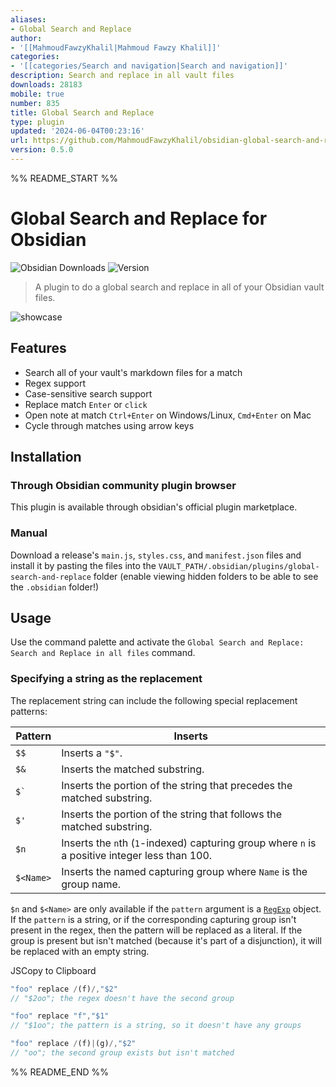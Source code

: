 ```yaml
---
aliases:
- Global Search and Replace
author:
- '[[MahmoudFawzyKhalil|Mahmoud Fawzy Khalil]]'
categories:
- '[[categories/Search and navigation|Search and navigation]]'
description: Search and replace in all vault files
downloads: 28183
mobile: true
number: 835
title: Global Search and Replace
type: plugin
updated: '2024-06-04T00:23:16'
url: https://github.com/MahmoudFawzyKhalil/obsidian-global-search-and-replace
version: 0.5.0
---
```


%% README_START %%

# Global Search and Replace for Obsidian


![Obsidian Downloads](https://img.shields.io/badge/dynamic/json?logo=obsidian&color=%23483699&label=downloads&query=%24%5B%22global-search-and-replace%22%5D.downloads&url=https%3A%2F%2Fraw.githubusercontent.com%2Fobsidianmd%2Fobsidian-releases%2Fmaster%2Fcommunity-plugin-stats.json)
![Version](https://img.shields.io/github/v/release/MahmoudFawzyKhalil/obsidian-global-search-and-replace?include_prereleases&color=blue)

> A plugin to do a global search and replace in all of your Obsidian vault files.

![showcase](https://user-images.githubusercontent.com/73137611/222190446-27b043f2-455b-4a97-a184-5d17f4e4c901.gif)

## Features

- Search all of your vault's markdown files for a match
- Regex support
- Case-sensitive search support
- Replace match `Enter` or `click`
- Open note at match `Ctrl+Enter` on Windows/Linux, `Cmd+Enter` on Mac
- Cycle through matches using arrow keys

## Installation

### Through Obsidian community plugin browser
This plugin is available through obsidian's official plugin marketplace.

### Manual
Download a release's `main.js`, `styles.css`, and `manifest.json` files and install it by pasting the files into the `VAULT_PATH/.obsidian/plugins/global-search-and-replace` folder (enable viewing hidden folders to be able to see the `.obsidian` folder!)

## Usage

Use the command palette and activate the `Global Search and Replace: Search and Replace in all files` command.

### Specifying a string as the replacement

The replacement string can include the following special replacement patterns:

| Pattern   | Inserts                                                                                        |
| --------- | ---------------------------------------------------------------------------------------------- |
| `$$`      | Inserts a `"$"`.                                                                               |
| `$&`      | Inserts the matched substring.                                                                 |
| `` $` ``  | Inserts the portion of the string that precedes the matched substring.                         |
| `$'`      | Inserts the portion of the string that follows the matched substring.                          |
| `$n`      | Inserts the `n`th (`1`-indexed) capturing group where `n` is a positive integer less than 100. |
| `$<Name>` | Inserts the named capturing group where `Name` is the group name.                              |

`$n` and `$<Name>` are only available if the `pattern` argument is a [`RegExp`](https://developer.mozilla.org/en-US/docs/Web/JavaScript/Reference/Global_Objects/RegExp) object. If the `pattern` is a string, or if the corresponding capturing group isn't present in the regex, then the pattern will be replaced as a literal. If the group is present but isn't matched (because it's part of a disjunction), it will be replaced with an empty string.

JSCopy to Clipboard

```javascript
"foo" replace /(f)/,"$2"
// "$2oo"; the regex doesn't have the second group

"foo" replace "f","$1"
// "$1oo"; the pattern is a string, so it doesn't have any groups

"foo" replace /(f)|(g)/,"$2"
// "oo"; the second group exists but isn't matched
```


%% README_END %%